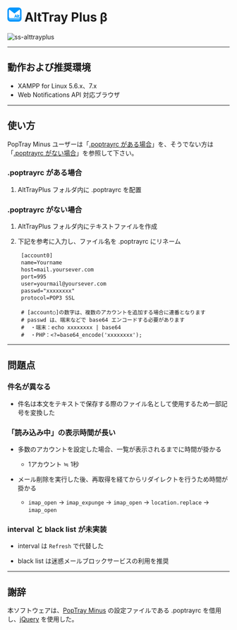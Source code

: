 # <img src="./icon.png" alt=alt> AltTray Plus β

![ss-alttrayplus](https://user-images.githubusercontent.com/25574701/32033456-9ffe70c4-ba47-11e7-8ce9-43c2f51f8135.png)

---------------------------------------


## 動作および推奨環境

* XAMPP for Linux 5.6.x、7.x
* Web Notifications API 対応ブラウザ


---------------------------------------


## 使い方

PopTray Minus ユーザーは「[.poptrayrc がある場合](#poptrayrc-がある場合)」を、そうでない方は「[.poptrayrc がない場合](#poptrayrc-がない場合)」を参照して下さい。

### .poptrayrc がある場合

1. AltTrayPlus フォルダ内に .poptrayrc を配置

### .poptrayrc がない場合

1. AltTrayPlus フォルダ内にテキストファイルを作成
2. 下記を参考に入力し、ファイル名を .poptrayrc にリネーム

        [account0]
        name=Yourname
        host=mail.yoursever.com
        port=995
        user=yourmail@yoursever.com
        passwd="xxxxxxxx"
        protocol=POP3 SSL

        # [account○]の数字は、複数のアカウントを追加する場合に連番となります
        # passwd は、端末などで base64 エンコードする必要があります
        #  ・端末：echo xxxxxxxx | base64
        #  ・PHP：<?=base64_encode('xxxxxxxx');


---------------------------------------


## 問題点

### 件名が異なる

* 件名は本文をテキストで保存する際のファイル名として使用するため一部記号を変換した

### 「読み込み中」の表示時間が長い

* 多数のアカウントを設定した場合、一覧が表示されるまでに時間が掛かる
    * 1アカウント ≒ 1秒

* メール削除を実行した後、再取得を経てからリダイレクトを行うため時間が掛かる
    * `imap_open` → `imap_expunge` → `imap_open` → `location.replace` → `imap_open`

### interval と black list が未実装

* interval は `Refresh` で代替した

* black list は迷惑メールブロックサービスの利用を推奨


---------------------------------------


## 謝辞

本ソフトウェアは、[PopTray Minus](http://server-pro.com/poptrayminus/) の設定ファイルである .poptrayrc を借用し、[jQuery](http://jquery.com/) を使用した。
